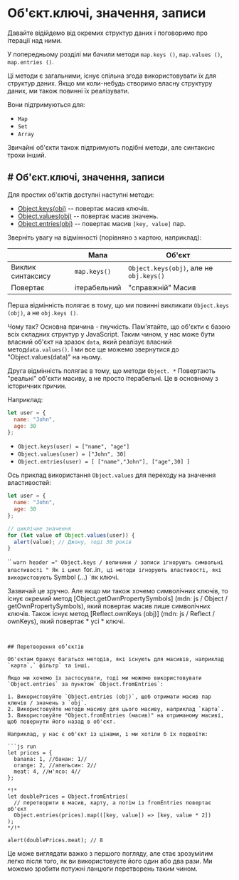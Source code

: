 
# Об'єкт.ключі, значення, записи

Давайте відійдемо від окремих структур даних і поговоримо про ітерації над ними.

У попередньому розділі ми бачили методи `map.keys ()`, `map.values ()`, `map.entries ()`.

Ці методи є загальними, існує спільна згода використовувати їх для структур даних. Якщо ми коли-небудь створимо власну структуру даних, ми також повинні їх реалізувати.

Вони підтримуються для:

- `Map`
- `Set`
- `Array`

Звичайні об'єкти також підтримують подібні методи, але синтаксис трохи інший.

## # Об'єкт.ключі, значення, записи

Для простих об'єктів доступні наступні методи:

- [Object.keys(obj)](mdn:js/Object/keys) -- повертає масив ключів.
- [Object.values(obj)](mdn:js/Object/values) -- повертає масив значень.
- [Object.entries(obj)](mdn:js/Object/entries) -- повертає масив `[key, value]` пар.

Зверніть увагу на відмінності (порівняно з картою, наприклад):

|             | Мапа              | Об'єкт       |
|-------------|------------------|--------------|
| Виклик синтаксису| `map.keys()`  | `Object.keys(obj)`, але не `obj.keys()` |
| Повертає     | ітерабельний    | "справжній" Масив                     |

Перша відмінність полягає в тому, що ми повинні викликати `Object.keys (obj)`, а не `obj.keys ()`.

Чому так? Основна причина - гнучкість. Пам'ятайте, що об'єкти є базою всіх складних структур у JavaScript. Таким чином, у нас може бути власний об'єкт на зразок `data`, який реалізує власний метод` data.values() `. І ми все ще можемо звернутися до "Object.values(data)" на ньому.

Друга відмінність полягає в тому, що методи `Object. *` Повертають "реальні" об'єкти масиву, а не просто ітерабельні. Це в основному з історичних причин.

Наприклад:

```js
let user = {
  name: "John",
  age: 30
};
```

- `Object.keys(user) = ["name", "age"]`
- `Object.values(user) = ["John", 30]`
- `Object.entries(user) = [ ["name","John"], ["age",30] ]`

Ось приклад використання `Object.values` для переходу на значення властивостей:

```js run
let user = {
  name: "John",
  age: 30
};

// циклічне значення
for (let value of Object.values(user)) {
  alert(value); // Джону, тоді 30 років
}
```

`` `warn header =" Object.keys / величини / записи ігнорують символьні властивості "
Як і цикл `for..in`, ці методи ігнорують властивості, які використовують` Symbol (...) `як ключі.

Зазвичай це зручно. Але якщо ми також хочемо символічних ключів, то існує окремий метод [Object.getOwnPropertySymbols] (mdn: js / Object / getOwnPropertySymbols), який повертає масив лише символічних ключів. Також існує метод [Reflect.ownKeys (obj)] (mdn: js / Reflect / ownKeys), який повертає * усі * ключі.
```


## Перетворення об’єктів

Об'єктам бракує багатьох методів, які існують для масивів, наприклад `карта`,` фільтр` та інші.

Якщо ми хочемо їх застосувати, тоді ми можемо використовувати `Object.entries` за пунктом` Object.fromEntries`:

1. Використовуйте `Object.entries (obj)`, щоб отримати масив пар ключів / значень з `obj`.
2. Використовуйте методи масиву для цього масиву, наприклад `карта`.
3. Використовуйте "Object.fromEntries (масив)" на отриманому масиві, щоб повернути його назад в об'єкт.

Наприклад, у нас є об'єкт із цінами, і ми хотіли б їх подвоїти:

```js run
let prices = {
  banana: 1, //банан: 1//
  orange: 2, //апельсин: 2//
  meat: 4, //м'ясо: 4//
};

*!*
let doublePrices = Object.fromEntries(
  // перетворити в масив, карту, а потім із fromEntries повертає об'єкт
  Object.entries(prices).map(([key, value]) => [key, value * 2])
);
*/!*

alert(doublePrices.meat); // 8
```   

Це може виглядати важко з першого погляду, але стає зрозумілим легко після того, як ви використовуєте його один або два рази. Ми можемо зробити потужні ланцюги перетворень таким чином. 
